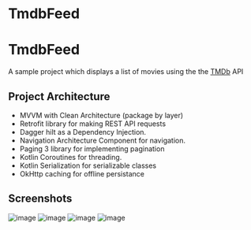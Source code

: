 # TmdbFeed

# TmdbFeed
A sample project which displays a list of movies using the the [TMDb](https://www.themoviedb.org/) API

<h2>Project Architecture</h2>


* MVVM with Clean Architecture (package by layer)
* Retrofit library for making REST API requests
* Dagger hilt as a Dependency Injection.
* Navigation Architecture Component for navigation.
* Paging 3 library for implementing pagination 
* Kotlin Coroutines for threading.
* Kotlin Serialization for serializable classes
* OkHttp caching for offline persistance

<h2>Screenshots</h2>

![image](https://i.imgur.com/u9bxPXe.jpg)
![image](https://i.imgur.com/oyuTBCB.jpg)
![image](https://i.imgur.com/vFXbdqg.jpg)
![image](https://i.imgur.com/9qn192v.jpg)

